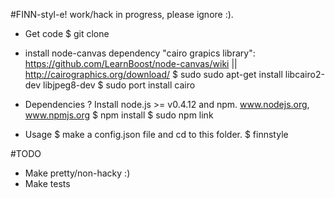#FINN-styl-e! work/hack in progress, please ignore :).
  
  - Get code
  $ git clone
  
  -  install node-canvas dependency "cairo grapics library": https://github.com/LearnBoost/node-canvas/wiki || http://cairographics.org/download/ 
  $  sudo sudo apt-get install libcairo2-dev libjpeg8-dev
  $  sudo port install cairo

  - Dependencies
  ? Install node.js >= v0.4.12 and npm. www.nodejs.org, www.npmjs.org
  $ npm install
  $ sudo npm link
  
  - Usage
  $ make a config.json file and cd to this folder.
  $ finnstyle
  
  
#TODO
  - Make pretty/non-hacky :)
  - Make tests
